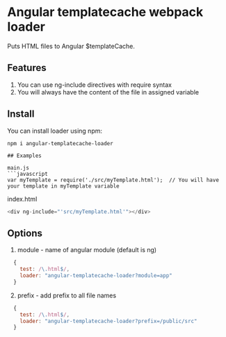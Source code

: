 # Angular templatecache webpack loader

Puts HTML files to Angular $templateCache.


## Features
1. You can use ng-include directives with require syntax
2. You will always have the content of the file in assigned variable

## Install

You can install loader using npm:
```shell
npm i angular-templatecache-loader

## Examples

main.js
```javascript
var myTemplate = require('./src/myTemplate.html');  // You will have your template in myTemplate variable
```

index.html
```javascript
<div ng-include="'src/myTemplate.html'"></div>
```

## Options
1. module - name of angular module (default is ng)
```javascript
  {
    test: /\.html$/,
    loader: "angular-templatecache-loader?module=app"
  }
```

2. prefix - add prefix to all file names
```javascript
  {
    test: /\.html$/,
    loader: "angular-templatecache-loader?prefix=/public/src"
  }
```
